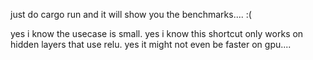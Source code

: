 just do cargo run and it will show you the benchmarks.... :(


yes i know the usecase is small. yes i know this shortcut only works on hidden layers that use relu.
yes it might not even be faster on gpu....
